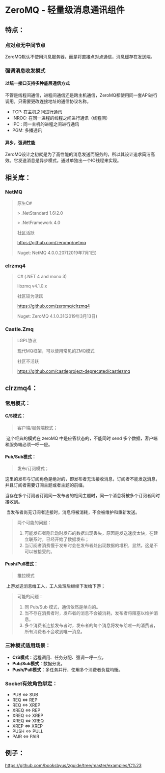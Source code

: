 # ZeroMQ - 轻量级消息通讯组件

## 特点：

### **点对点无中间节点**

​	ZeroMQ默认不使用消息服务器，而是将直接点对点通信，消息缓存在发送端。

### **强调消息收发模式**

#### **以统一接口支持多种底层通信方式**

​	不管是线程间通信，进程间通信还是跨主机通信，ZeroMQ都使用同一套API进行调用，只需要更改连接地址的通信协议名称。

- TCP: 在主机之间进行通讯
- INROC: 在同一进程的线程之间进行通讯（线程间）
- IPC : 同一主机的进程之间进行通讯
- PGM: 多播通讯

#### **异步，强调性能**

​	ZeroMQ设计之初就是为了高性能的消息发送而服务的，所以其设计追求简洁高效。它发送消息是异步模式，通过单独出一个IO线程来实现。



## 相关库：

### NetMQ

> 原生C#
>
> \> .NetStandard 1.6\2.0
>
> \> .NetFramework 4.0
>
> 社区活跃
>
> https://github.com/zeromq/netmq
>
> Nuget: NetMQ 4.0.0.207(2019年7月1日)



### clrzmq4

> C#  (.NET 4 and mono 3)
>
> libzmq v4.1.0.x
>
> 社区较为活跃
>
> https://github.com/zeromq/clrzmq4
>
> Nuget: ZeroMQ 4.1.0.31(2019年3月13日)



### Castle.Zmq

> LGPL协议
>
> 现代MQ框架，可以使用常见的ZMQ模式
>
> 社区不活跃
>
> https://github.com/castleproject-deprecated/castlezmq



## clrzmq4：

### 常用模式：

#### C/S模式：

> 客户端/服务端模式；

​	这个经典的模式在 zeroMQ 中是应答状态的，不能同时 send 多个数据，客户端和服务端必须一呼一应。



#### Pub/Sub模式：

> 发布/订阅模式；

​	这里的发布与订阅角色是绝对的，即发布者无法接收消息，订阅者不能发送消息，并且订阅者需要订阅主题或者主题的前缀。

​	当存在多个订阅者订阅同一发布者的相同主题时，同一个消息将被多个订阅者同时接收到。

​	当发布者尚无订阅者连接时，消息将被消耗，不会被维护和重新发送。

> 两个可能的问题：
>
> 1. 可能发布者刚启动时发布的数据出现丢失，原因是发送速度太快，在建立联系时，已经开始了数据发布；
> 2. 当订阅者消费慢于发布时会在发布者处出现数据的堆积，显然，这是不可以被接受的。



#### Push/Pull模式：

> 推拉模式

​	上游发送消息给工人，工人处理后继续下发给下游；

> 可能的问题：
>
> 1. 同 Pub/Sub 模式，通信依然是单向的。
> 2. 当不存在消费者时，发布者的消息不会被消耗，发布者将阻塞以维护消息。
> 3. 多个消费者连接发布者时，发布者的每个消息将发布给唯一的消费者，所有消费者不会收到唯一消息。



### 三种模式适用场景：

- **C/S模式**：远程调用、任务分配、强调一呼一应。
- **Pub/Sub模式**：数据分发。
- **Push/Pull模式**：多任务并行，使用多个消费者负载均衡。



### Socket有效角色绑定：

- PUB <=> SUB
- REQ <=> REP
- REQ <=> XREP
- XREQ <=> REP
- XREQ <=> XREP
- XREQ <=> XREQ
- XREP <=> XREP
- PUSH <=> PULL
- PAIR <=> PAIR



## 例子：

https://github.com/booksbyus/zguide/tree/master/examples/C%23